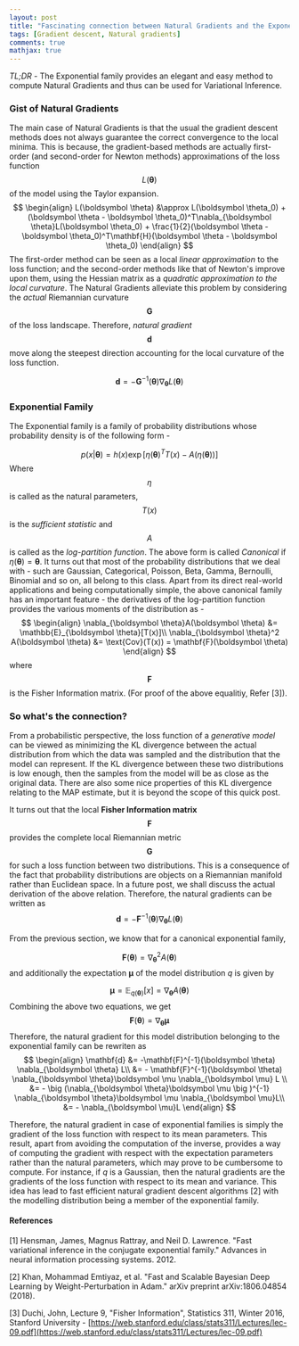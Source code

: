 ```yaml
---
layout: post
title: "Fascinating connection between Natural Gradients and the Exponential Family"
tags: [Gradient descent, Natural gradients]
comments: true
mathjax: true
---
```


*TL;DR -* The Exponential family provides an elegant and easy method to compute Natural Gradients and thus can be used for Variational Inference.

### Gist of Natural Gradients
The main case of Natural Gradients is that the usual the gradient descent methods does not always guarantee the correct convergence to the local minima. This is because, the gradient-based methods are actually first-order (and second-order for Newton methods) approximations of the loss function $$L(\boldsymbol \theta)$$ of the model using the Taylor expansion.
$$
\begin{align}
L(\boldsymbol \theta) &\approx L(\boldsymbol \theta_0) + (\boldsymbol \theta - \boldsymbol \theta_0)^T\nabla_{\boldsymbol \theta}L(\boldsymbol \theta_0) + \frac{1}{2}(\boldsymbol \theta - \boldsymbol \theta_0)^T\mathbf{H}(\boldsymbol \theta - \boldsymbol \theta_0)
\end{align}
$$
The first-order method can be seen as a local *linear approximation* to the loss function; and the second-order methods like that of Newton's improve upon them, using the Hessian matrix as a *quadratic approximation to the local curvature*. The Natural Gradients alleviate this problem by considering the *actual* Riemannian curvature $$\mathbf{G}$$ of the loss landscape. Therefore, *natural gradient* $$\mathbf{d}$$ move along the steepest direction accounting for the local curvature of the loss function.

$$
\mathbf{d} = -\mathbf{G}^{-1}(\boldsymbol \theta)\nabla_{\boldsymbol \theta}L(\boldsymbol \theta)
$$

### Exponential Family
The Exponential family is a family of probability distributions whose probability density is of the following form -

$$
p(x|\boldsymbol \theta) = h(x)\exp \big [ \eta(\boldsymbol \theta)^T T(x) - A(\eta(\boldsymbol \theta))\big ]
$$
Where $$\eta$$ is called as the natural parameters, $$T(x)$$ is the *sufficient statistic* and $$A$$ is called as the *log-partition function*. The above form is called *Canonical* if $\eta(\boldsymbol \theta) = \boldsymbol \theta$. It turns out that most of the probability distributions that we deal with - such are Gaussian, Categorical, Poisson, Beta, Gamma, Bernoulli, Binomial and so on, all belong to this class. Apart from its direct real-world applications and being computationally simple, the above canonical family has an important feature - the derivatives of the log-partition function provides the various moments of the distribution as -
$$
\begin{align}
\nabla_{\boldsymbol \theta}A(\boldsymbol \theta) &= \mathbb{E}_{\boldsymbol \theta}[T(x)]\\
\nabla_{\boldsymbol \theta}^2 A(\boldsymbol \theta) &= \text{Cov}(T(x)) = \mathbf{F}(\boldsymbol \theta)
\end{align}
$$
where $$\mathbf{F}$$ is the Fisher Information matrix. (For proof of the above equalitiy, Refer [3]).

### So what's the connection?
From a probabilistic perspective, the loss function of a *generative model* can be viewed as minimizing the KL divergence between the actual distribution from which the data was sampled and the  distribution that the model can represent. If the KL divergence between these two distributions is low enough, then the samples from the model will be as close as the original data. There are also some nice properties of this KL divergence relating to the MAP estimate, but it is beyond the scope of this quick post.

It turns out that the local **Fisher Information matrix** $$\mathbf{F}$$ provides the complete local Riemannian metric $$\mathbf{G}$$ for such a loss function between two distributions. This is a consequence of the fact that probability distributions are objects on a Riemannian manifold rather than Euclidean space. In a future post, we shall discuss the actual derivation of the above relation. Therefore, the natural gradients can be written as
$$
\mathbf{d} = -\mathbf{F}^{-1}(\boldsymbol \theta)\nabla_{\boldsymbol \theta}L(\boldsymbol \theta)
$$

From the previous section, we know that for a canonical exponential family,

$$\mathbf{F}(\boldsymbol \theta) = \nabla_{\boldsymbol \theta}^2 A(\boldsymbol \theta)$$
and additionally the expectation $\boldsymbol \mu$ of the model distribution $q$ is given by

$$
\boldsymbol \mu = \mathbb{E}_{q(\boldsymbol \theta)}[x] = \nabla_{\boldsymbol \theta}A(\boldsymbol \theta)
$$
Combining the above two equations, we get
$$
\mathbf{F}(\boldsymbol \theta) = \nabla_{\boldsymbol \theta}\boldsymbol \mu
$$
Therefore, the natural gradient for this model distribution belonging to the exponential family can be rewriten as
$$
\begin{align}
\mathbf{d} &= -\mathbf{F}^{-1}(\boldsymbol \theta) \nabla_{\boldsymbol \theta} L\\
&= - \mathbf{F}^{-1}(\boldsymbol \theta) \nabla_{\boldsymbol \theta}\boldsymbol \mu \nabla_{\boldsymbol \mu} L \\
&= - \big (\nabla_{\boldsymbol \theta}\boldsymbol \mu \big )^{-1} \nabla_{\boldsymbol \theta}\boldsymbol \mu \nabla_{\boldsymbol \mu}L\\
&= - \nabla_{\boldsymbol \mu}L
\end{align}
$$

Therefore, the natural gradient in case of exponential families is simply the gradient of the loss function with respect to its mean parameters. This result, apart from avoiding the computation of the inverse, provides a way of computing the gradient with respect with the expectation parameters rather than the natural parameters, which may prove to be cumbersome to compute. For instance, if $q$ is a Gaussian, then the natural gradients are the gradients of the loss function with respect to its mean and variance. This idea has lead to fast efficient natural gradient descent algorithms [2] with the modelling distribution being a member of the exponential family.

#### References
[1] Hensman, James, Magnus Rattray, and Neil D. Lawrence. "Fast variational inference in the conjugate exponential family." Advances in neural information processing systems. 2012.

[2] Khan, Mohammad Emtiyaz, et al. "Fast and Scalable Bayesian Deep Learning by Weight-Perturbation in Adam." arXiv preprint arXiv:1806.04854 (2018).

[3] Duchi, John, Lecture 9, "Fisher Information", Statistics 311, Winter 2016, Stanford University - [https://web.stanford.edu/class/stats311/Lectures/lec-09.pdf](https://web.stanford.edu/class/stats311/Lectures/lec-09.pdf)
